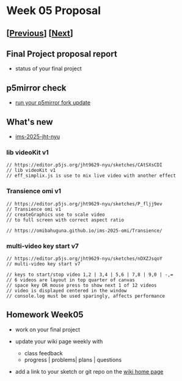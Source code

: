 # Week 05 Proposal

## [[Previous](./04_video.md)] [[Next](./06_review.md)]

## Final Project proposal report

- status of your final project

## p5mirror check

- [run your p5mirror fork update](https://github.com/molab-itp/p5mirror/forks?include=active%2Cnetwork&page=1&period=2y&sort_by=last_updated)

## What's new

- [ims-2025-jht-nyu](https://github.com/jht9629-nyu/ims-2025-jht-nyu)

### lib videoKit v1

```
// https://editor.p5js.org/jht9629-nyu/sketches/CAtSXsCDI
// lib videoKit v1
// eff_simplix.js is use to mix live video with another effect
```

### Transience omi v1

```
// https://editor.p5js.org/jht9629-nyu/sketches/P_fljj9ev
// Transience omi v1
// createGraphics use to scale video
// to full screen with correct aspect ratio

// https://omibahuguna.github.io/ims-2025-omi/Transience/
```

### multi-video key start v7

```
// https://editor.p5js.org/jht9629-nyu/sketches/nDXZJsqoY
// multi-video key start v7

// keys to start/stop video 1,2 | 3,4 | 5,6 | 7,8 | 9,0 | -,=
// 6 videos are layout in top quarter of canvas
// space key OR mouse press to show next 1 of 12 videos
// video is displayed centered in the window
// console.log must be used sparingly, affects performance
```

## Homework Week05

- work on your final project
- update your wiki page weekly with

  - class feedback
  - progress | problems| plans | questions

- add a link to your sketch or git repo on the [wiki home page](https://github.com/p5videoKit/IM-Screens-2025-03-ima/wiki#week-05-homework)

<!-- ## maze bits evolution

```
// evolving from previous maze tile bits example

// https://editor.p5js.org/jht9629-gmail/sketches/-FuOH_EE4
// maze with rotating transition

// https://editor.p5js.org/jht9629-gmail/sketches/IagYeywkY
// maze tiles bits

// https://jht9629-nyu.github.io/my-p5js-repo-2023/p5-projects/maze_tiles_bits/
// State machine for time based-animation
// https://github.com/jht9629-nyu/my-p5js-repo-2023/tree/main/p5-projects/maze_tiles_bits
``` -->

  <!-- - [https://github.com/leey611](https://github.com/leey611/p5mirror-leey611)

  - who is missing? -->

<!-- ## Firebase check

- does your access work?
 -->

<!-- ## p5VideoKit

https://github.com/molab-itp/p5videoKit

- p5VideoKit

- shader effects examples and WEBGL p5VideoKit integration

- [3d-shader-webcam-shade](https://editor.p5js.org/jht1493/sketches/EuwnL3gxd)

- [3d-shader-using-webcam.html](https://p5js.org/examples/3d-shader-using-webcam.html)

- maze bits as effects plugin
- [new p5VideoKit effect: maze-spin](https://jht1493.net/p5VideoKit/demo/index.html?u=4&d=settings/2x2-maze-spin-cycle-0-1-2.json) -->

<!-- ## skin-tone update

- [skin-tone-main-qr update](https://jht1493.net/p5VideoKit/demo/index.html?u=8&d=settings/skin-tone-main-qr.json)
  - [last week failure](https://github.com/ml5js/ml5-library/issues/1483)

## p5VideoKit and electron

```
# record video and save to Documents/projects/p5VideoKit-gallery-yoyo
bin/run-gallery-yoyo.sh
``` -->

<!--
## nodejs setup

- nodejs needed to run p5VideoKit/bin/build.sh

[https://nodejs.org/en/download](https://nodejs.org/en/download)

## my-p5js-repo

- nodejs used in my-p5js-repo to automate download of your p5js editor sketches

[my-p5js-repo](https://github.com/jht9629-nyu/my-p5js-repo-2023)
 -->
<!--
```
// https://editor.p5js.org/jht9629-nyu/sketches/-t2O5JfBr
// timed-drawing

// starting point for api for saving points
// https://github.com/mobilelabclass-itp/98-MoGallery-p5js

// https://editor.p5js.org/jht1493/sketches/5LgILr8RF
// Firebase-createImg-board

// Use of url parameter to customize sketch
// note version to verify github pages deployed
// https://mobilelabclass-itp.github.io/98-MoGallery-p5js/p5js_demos/createImg-board/?gallery=web
// https://mobilelabclass-itp.github.io/98-MoGallery-p5js/p5js_demos/createImg-board/?gallery=ims-web
```
-->

<!-- ## screens usage protocol

- [IM-Screens 2023 timeslot](https://docs.google.com/spreadsheets/d/1eMLdZauqS5qzDRSNc-vvDSxh_qcqqEmpMbMYTgt_4w4/edit#gid=0)
